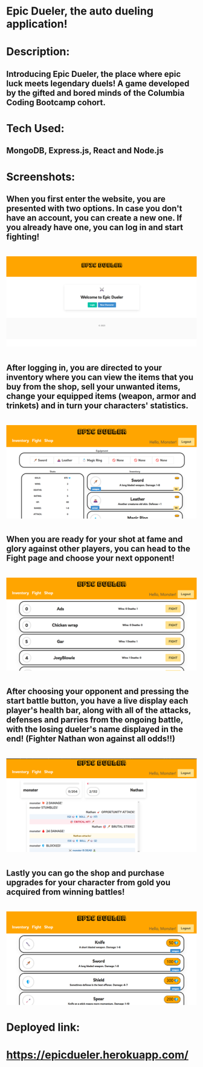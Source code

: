 # Epic Dueler, the auto dueling application!

# Description:
## Introducing Epic Dueler, the place where epic luck meets legendary duels! A game developed by the gifted and bored minds of the Columbia Coding Bootcamp cohort.

# Tech Used:
## MongoDB, Express.js, React and Node.js

# Screenshots:
## When you first enter the website, you are presented with two options. In case you don't have an account, you can create a new one. If you already have one, you can log in and start fighting!

#
![](./client/public/Screenshot%202023-03-21%20005658.png)
#
## After logging in, you are directed to your inventory where you can view the items that you buy from the shop, sell your unwanted items, change your equipped items (weapon, armor and trinkets) and in turn your characters' statistics.
#
![](./client/public/Screenshot%202023-03-21%20182036.png)
#
## When you are ready for your shot at fame and glory against other players, you can head to the Fight page and choose your next opponent!

#
![](./client/public//Screenshot%202023-03-21%20181439.png)
#
## After choosing your opponent and pressing the start battle button, you have a live display each player's health bar, along with all of the attacks, defenses and parries from the ongoing battle, with the losing dueler's name displayed in the end! (Fighter Nathan won against all odds!!)
#
![](./client/public/Screenshot%202023-03-20%20225126.png)
#
## Lastly you can go the shop and purchase upgrades for your character from gold you acquired from winning battles!
#
![](./client/public/Screenshot%202023-03-21%20010118.png)
#

# Deployed link:
# https://epicdueler.herokuapp.com/
